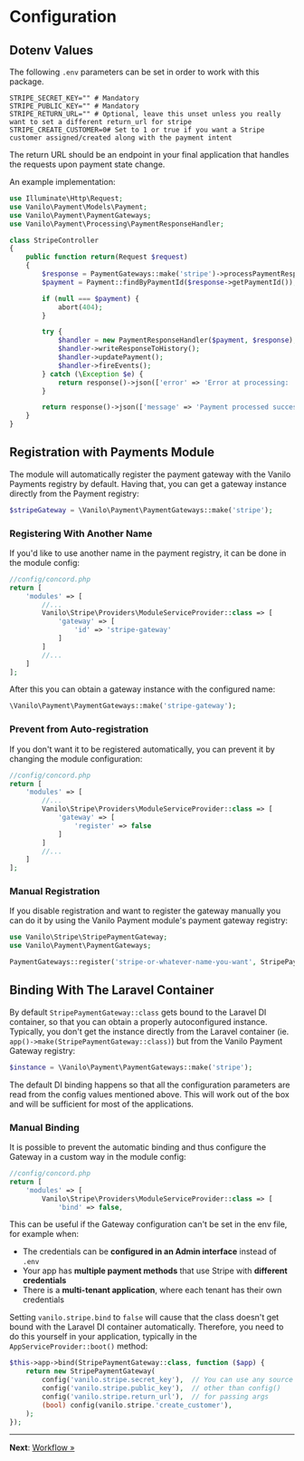 # Configuration

## Dotenv Values

The following `.env` parameters can be set in order to work with this package.

```dotenv
STRIPE_SECRET_KEY="" # Mandatory
STRIPE_PUBLIC_KEY="" # Mandatory
STRIPE_RETURN_URL="" # Optional, leave this unset unless you really want to set a different return_url for stripe
STRIPE_CREATE_CUSTOMER=0# Set to 1 or true if you want a Stripe customer assigned/created along with the payment intent
```

The return URL should be an endpoint in your final application that handles the requests upon payment state change.

An example implementation:

```php
use Illuminate\Http\Request;
use Vanilo\Payment\Models\Payment;
use Vanilo\Payment\PaymentGateways;
use Vanilo\Payment\Processing\PaymentResponseHandler;

class StripeController
{
    public function return(Request $request)
    {
        $response = PaymentGateways::make('stripe')->processPaymentResponse($request);
        $payment = Payment::findByPaymentId($response->getPaymentId());

        if (null === $payment) {
            abort(404);
        }

        try {
            $handler = new PaymentResponseHandler($payment, $response);
            $handler->writeResponseToHistory();
            $handler->updatePayment();
            $handler->fireEvents();
        } catch (\Exception $e) {
            return response()->json(['error' => 'Error at processing: ' . $e->getMessage()], 500);
        }

        return response()->json(['message' => 'Payment processed successfully']);
    }
}
```

## Registration with Payments Module

The module will automatically register the payment gateway with the Vanilo Payments registry by
default. Having that, you can get a gateway instance directly from the Payment registry:

```php
$stripeGateway = \Vanilo\Payment\PaymentGateways::make('stripe');
```

### Registering With Another Name

If you'd like to use another name in the payment registry, it can be done in the module config:

```php
//config/concord.php
return [
    'modules' => [
        //...
        Vanilo\Stripe\Providers\ModuleServiceProvider::class => [
            'gateway' => [
                'id' => 'stripe-gateway'
            ]
        ]
        //...
    ]
];
```

After this you can obtain a gateway instance with the configured name:

```php
\Vanilo\Payment\PaymentGateways::make('stripe-gateway');
```

### Prevent from Auto-registration

If you don't want it to be registered automatically, you can prevent it by changing the module
configuration:

```php
//config/concord.php
return [
    'modules' => [
        //...
        Vanilo\Stripe\Providers\ModuleServiceProvider::class => [
            'gateway' => [
                'register' => false
            ]
        ]
        //...
    ]
];
```

### Manual Registration

If you disable registration and want to register the gateway manually you can do it by using the
Vanilo Payment module's payment gateway registry:

```php
use Vanilo\Stripe\StripePaymentGateway;
use Vanilo\Payment\PaymentGateways;

PaymentGateways::register('stripe-or-whatever-name-you-want', StripePaymentGateway::class);
```

## Binding With The Laravel Container

By default `StripePaymentGateway::class` gets bound to the Laravel DI container, so that you can
obtain a properly autoconfigured instance. Typically, you don't get the instance directly from the
Laravel container (ie. `app()->make(StripePaymentGateway::class)`) but from the Vanilo Payment
Gateway registry:

```php
$instance = \Vanilo\Payment\PaymentGateways::make('stripe');
```

The default DI binding happens so that all the configuration parameters are read from the config values
mentioned above. This will work out of the box and will be sufficient for most of the applications.

### Manual Binding

It is possible to prevent the automatic binding and thus configure the Gateway in a custom way in
the module config:

```php
//config/concord.php
return [
    'modules' => [
        Vanilo\Stripe\Providers\ModuleServiceProvider::class => [
            'bind' => false,
```

This can be useful if the Gateway configuration can't be set in the env file, for example when:

- The credentials can be **configured in an Admin interface** instead of `.env`
- Your app has **multiple payment methods** that use Stripe with **different credentials**
- There is a **multi-tenant application**, where each tenant has their own credentials

Setting `vanilo.stripe.bind` to `false` will cause that the class doesn't get bound with the
Laravel DI container automatically. Therefore, you need to do this yourself in your application,
typically in the `AppServiceProvider::boot()` method:

```php
$this->app->bind(StripePaymentGateway::class, function ($app) {
    return new StripePaymentGateway(
        config('vanilo.stripe.secret_key'),  // You can use any source
        config('vanilo.stripe.public_key'),  // other than config()
        config('vanilo.stripe.return_url'),  // for passing args
        (bool) config(vanilo.stripe.'create_customer'),
    );
});
```

---

**Next**: [Workflow &raquo;](workflow.md)
